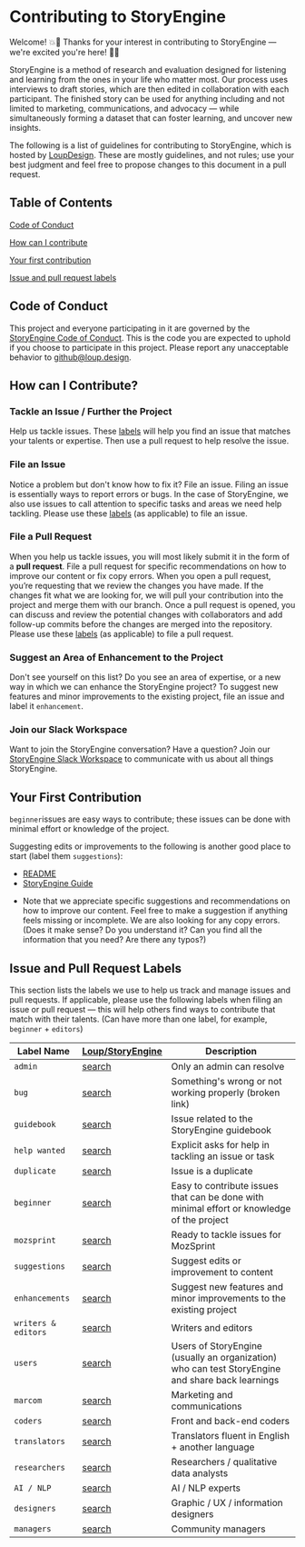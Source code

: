 # Contributing to StoryEngine

Welcome! :boom::book: Thanks for your interest in contributing to StoryEngine — we're excited you're here! :book::boom:

StoryEngine is a method of research and evaluation designed for listening and learning from the ones in your life who matter most. Our process uses interviews to draft stories, which are then edited in collaboration with each participant. The finished story can be used for anything including and not limited to marketing, communications, and advocacy — while simultaneously forming a dataset that can foster learning, and uncover new insights.

The following is a list of guidelines for contributing to StoryEngine, which is hosted by [LoupDesign](https://github.com/LoupDesign). These are mostly guidelines, and not rules; use your best judgment and feel free to propose changes to this document in a pull request.

## Table of Contents

[Code of Conduct](#code-of-conduct)

[How can I contribute](#how-can-I-contribute)

[Your first contribution](#your-first-contribution)

[Issue and pull request labels](#issue-and-pull-request-labels)

## Code of Conduct
This project and everyone participating in it are governed by the [StoryEngine Code of Conduct](https://github.com/LoupDesign/StoryEngine/blob/master/CODE%20OF%20CONDUCT.md). This is the code you are expected to uphold if you choose to participate in this project. Please report any unacceptable behavior to github@loup.design.

## How can I Contribute?

### Tackle an Issue / Further the Project
Help us tackle issues. These [labels](#issue-and-pull-request-labels) will help you find an issue that matches your talents or expertise. Then use a pull request to help resolve the issue.

### File an Issue
Notice a problem but don't know how to fix it? File an issue. Filing an issue is essentially ways to report errors or bugs. In the case of StoryEngine, we also use issues to call attention to specific tasks and areas we need help tackling. Please use these [labels](#issue-and-pull-request-labels) (as applicable) to file an issue.

### File a Pull Request
When you help us tackle issues, you will most likely submit it in the form of a **pull request**. File a pull request for specific recommendations on how to improve our content or fix copy errors. When you open a pull request, you’re requesting that we review the changes you have made. If the changes fit what we are looking for, we will pull your contribution into the project and merge them with our branch. Once a pull request is opened, you can discuss and review the potential changes with collaborators and add follow-up commits before the changes are merged into the repository. Please use these [labels](#issue-and-pull-request-labels) (as applicable) to file a pull request.

### Suggest an Area of Enhancement to the Project
Don't see yourself on this list? Do you see an area of expertise, or a new way in which we can enhance the StoryEngine project? To suggest new features and minor improvements to the existing project, file an issue and label it `enhancement`.

### Join our Slack Workspace
Want to join the StoryEngine conversation? Have a question? Join our [StoryEngine Slack Workspace](https://join.slack.com/t/storyengine/shared_invite/enQtMzYwOTk5NDMxMTM3LTUwM2U1MDUxNGRjNWYwNWU4NGNmMWRjMzM3ZjVlMmVkN2U4ODkzN2VlOTMyZWEzZjhhMzlmYzUwNTk4YjJkNzY) to communicate with us about all things StoryEngine.

## Your First Contribution
`beginner`issues are easy ways to contribute; these issues can be done with minimal effort or knowledge of the project.

Suggesting edits or improvements to the following is another good place to start (label them `suggestions`):
- [README](https://github.com/LoupDesign/StoryEngine/blob/master/README.md) 
- [StoryEngine Guide](https://storyengine.io/guide) 

* Note that we appreciate specific suggestions and recommendations on how to improve our content. Feel free to make a suggestion if anything feels missing or incomplete. We are also looking for any copy errors. (Does it make sense? Do you understand it? Can you find all the information that you need? Are there any typos?)

## Issue and Pull Request Labels
This section lists the labels we use to help us track and manage issues and pull requests. If applicable, please use the following labels when filing an issue or pull request — this will help others find ways to contribute that match with their talents. (Can have more than one label, for example, `beginner` + `editors`)

| **Label Name** | **[Loup/StoryEngine](https://github.com/LoupDesign/StoryEngine)** | **Description** |
| --- | --- | --- |
| `admin` | [search][search-loup-storyengine-label-admin] | Only an admin can resolve |
| `bug` | [search][search-loup-storyengine-label-bug] | Something's wrong or not working properly (broken link) |
| `guidebook` | [search][search-loup-storyengine-label-guidebook] | Issue related to the StoryEngine guidebook |
| `help wanted` | [search][search-loup-storyengine-label-help wanted] | Explicit asks for help in tackling an issue or task |
| `duplicate` | [search][search-loup-storyengine-label-duplicate] | Issue is a duplicate |
| `beginner` | [search][search-loup-storyengine-label-beginner] | Easy to contribute issues that can be done with minimal effort or knowledge of the project |
| `mozsprint` | [search][search-loup-storyengine-label-mozsprint] | Ready to tackle issues for MozSprint |
| `suggestions` | [search][search-loup-storyengine-label-suggestions] | Suggest edits or improvement to content |
| `enhancements` | [search][search-loup-storyengine-label-enhancements] | Suggest new features and minor improvements to the existing project |
| `writers & editors` | [search][search-loup-storyengine-label-writers & editors] | Writers and editors |
| `users` | [search][search-loup-storyengine-label-users] |Users of StoryEngine (usually an organization) who can test StoryEngine and share back learnings |
| `marcom` | [search][search-loup-storyengine-label-marcom] | Marketing and communications |
| `coders` | [search][search-loup-storyengine-label-coders] | Front and back-end coders |
| `translators` | [search][search-loup-storyengine-label-translators] | Translators fluent in English + another language |
| `researchers` | [search][search-loup-storyengine-label-researchers] | Researchers / qualitative data analysts |
| `AI / NLP` | [search][search-loup-storyengine-label-AI / NLP] | AI / NLP experts |
| `designers` | [search][search-loup-storyengine-label-designers] | Graphic / UX / information designers |
| `managers` | [search][search-loup-storyengine-label-managers] | Community managers |

[search-loup-storyengine-label-admin]: https://github.com/LoupDesign/StoryEngine/labels/admin
[search-loup-storyengine-label-bug]: https://github.com/LoupDesign/StoryEngine/labels/bug
[search-loup-storyengine-label-guidebook]: https://github.com/LoupDesign/StoryEngine/labels/guidebook
[search-loup-storyengine-label-help wanted]: https://github.com/LoupDesign/StoryEngine/labels/help%20wanted
[search-loup-storyengine-label-duplicate]: https://github.com/LoupDesign/StoryEngine/labels/duplicate
[search-loup-storyengine-label-beginner]: https://github.com/LoupDesign/StoryEngine/labels/beginner
[search-loup-storyengine-label-mozsprint]: https://github.com/LoupDesign/StoryEngine/labels/mozsprint
[search-loup-storyengine-label-suggestions]: https://github.com/LoupDesign/StoryEngine/labels/suggestions
[search-loup-storyengine-label-enhancements]: https://github.com/LoupDesign/StoryEngine/labels/enhancements
[search-loup-storyengine-label-writers & editors]: https://github.com/LoupDesign/StoryEngine/labels/writers%20%26%20editors
[search-loup-storyengine-label-users]: https://github.com/LoupDesign/StoryEngine/labels/users
[search-loup-storyengine-label-marcom]: https://github.com/LoupDesign/StoryEngine/labels/marcom
[search-loup-storyengine-label-coders]: https://github.com/LoupDesign/StoryEngine/labels/coders
[search-loup-storyengine-label-translators]: https://github.com/LoupDesign/StoryEngine/labels/translators
[search-loup-storyengine-label-researchers]: https://github.com/LoupDesign/StoryEngine/labels/researchers
[search-loup-storyengine-label-AI / NLP]: https://github.com/LoupDesign/StoryEngine/labels/AI%20%2F%20NLP
[search-loup-storyengine-label-designers]: https://github.com/LoupDesign/StoryEngine/labels/designers
[search-loup-storyengine-label-managers]: https://github.com/LoupDesign/StoryEngine/labels/managers

